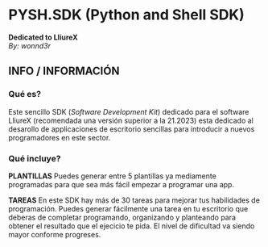# PYSH.SDK (Python and Shell SDK) 
**Dedicated to LliureX**  
*By: wonnd3r*

## INFO / INFORMACIÓN

### Qué es?
Este sencillo SDK (*Software Development Kit*) dedicado para el software LliureX (recomendada una versión superior a la 21.2023) esta dedicado al desarollo de applicaciones de escritorio sencillas para introducir a nuevos programadores en este sector.

### Qué incluye?
**PLANTILLAS**
Puedes generar entre 5 plantillas ya mediamente programadas para que sea más fácil empezar a programar una app.

**TAREAS**
En este SDK hay más de 30 tareas para mejorar tus habilidades de programación. Puedes generar fácilmente una tarea en tu escritorio que deberas de completar programando, organizando y planteando para obtener el resultado que el ejecicio te pida. El nivel de dificultad va siendo mayor conforme progreses.
